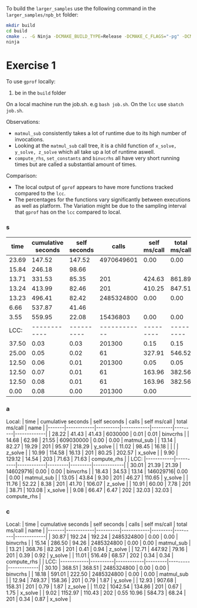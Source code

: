 To build the `larger_samples` use the following command in the `larger_samples/npb_bt` folder:

```bash
mkdir build
cd build
cmake .. -G Ninja -DCMAKE_BUILD_TYPE=Release -DCMAKE_C_FLAGS="-pg" -DCMAKE_CXX_FLAGS="-pg"
ninja
```

# Exercise 1

To use `gprof` locally:
 1. be in the `build` folder

On a local machine run the job.sh. e.g `bash job.sh`.
On the `lcc` use `sbatch job.sh`.

Observations: 
 - `matmul_sub` consistently takes a lot of runtime due to its high number of invocations.
 - Looking at the `matmul_sub` call tree, it is a child function of `x_solve, y_solve, z_solve`
   which all take up a lot of runtime aswell.
 - `compute_rhs`, `set_constants` and `binvcrhs` all have very short running times but are called a substantial
   amount of times.

Comparison:
 - The local output of `gprof` appears to have more functions tracked compared to the `lcc`.
 - The percentages for the functions vary significantly between executions as well as platform.
   The Variation might be due to the sampling interval that `gprof` has on the `lcc` compared to local.

### s
| time  | cumulative seconds | self seconds | calls      | self ms/call | total ms/call | name        |
|-------|------------|----------|------------|---------|---------|-------------|
| 23.69 | 147.52     | 147.52   | 4970649601 | 0.00    | 0.00    | compute_rhs |
| 15.84 | 246.18     | 98.66    |            |         |         | matmul_sub  |
| 13.71 | 331.53     | 85.35    | 201        | 424.63  | 861.89  | y_solve     |
| 13.24 | 413.99     | 82.46    | 201        | 410.25  | 847.51  | x_solve     |
| 13.23 | 496.41     | 82.42    | 2485324800 | 0.00    | 0.00    | set_constants |
| 6.66  | 537.87     | 41.46    |            |         |         | z_solve     |
| 3.55  | 559.95     | 22.08    | 15436803   | 0.00    | 0.00    | binvcrhs    |
| LCC: |------------|----------|------------|---------|---------|-------------|
| 37.50     | 0.03                | 0.03                | 201300| 0.15                | 0.15                | binvcrhs      |
| 25.00     | 0.05                | 0.02                | 61    | 327.91              | 546.52              | z_solve       |
| 12.50     | 0.06                | 0.01                | 201300| 0.05                | 0.05                | matmul_sub    |
| 12.50     | 0.07                | 0.01                | 61    | 163.96              | 382.56              | x_solve       |
| 12.50     | 0.08                | 0.01                | 61    | 163.96              | 382.56              | y_solve       |
| 0.00      | 0.08                | 0.00                | 201300| 0.00  


### a
Local:
| time  | cumulative seconds | self seconds | calls      | self ms/call | total ms/call | name        |
|-------|------------|----------|------------|---------|---------|-------------|
| 28.22  | 41.43           | 41.43     | 6030000 | 0.01            | 0.01           | binvcrhs     |
| 14.68  | 62.98           | 21.55     | 609030000 | 0.00          | 0.00           | matmul_sub  |
| 13.14  | 82.27           | 19.29     | 201     | 95.97           | 218.29         | y_solve      |
| 11.02  | 98.45           | 16.18     |         |                 |                | z_solve      |
| 10.99  | 114.58          | 16.13     | 201     | 80.25           | 202.57         | x_solve      |
| 9.90   | 129.12          | 14.54     | 203     | 71.63           | 71.63          | compute_rhs  |
| LCC: |------------|----------|------------|---------|---------|-------------|
| 30.01     | 21.39               | 21.39               | 146029716| 0.00                | 0.00                | binvcrhs      |
| 18.43     | 34.53               | 13.14               | 146029716| 0.00                | 0.00                | matmul_sub    |
| 13.05     | 43.84               | 9.30                | 201      | 46.27               | 110.65              | y_solve       |
| 11.76     | 52.22               | 8.38                | 201      | 41.70               | 106.07              | z_solve       |
| 10.91     | 60.00               | 7.78                | 201      | 38.71               | 103.08              | x_solve       |
| 9.08      | 66.47               | 6.47                | 202      | 32.03               | 32.03               | compute_rhs   |

### c
Local:
| time  | cumulative seconds | self seconds | calls      | self ms/call | total ms/call | name        |
|-------|------------|----------|------------|---------|---------|-------------|
| 30.87  | 192.24          | 192.24    | 2485324800 | 0.00            | 0.00           | binvcrhs     |
| 15.14  | 286.50          | 94.26     | 2485324800 | 0.00            | 0.00           | matmul_sub  |
| 13.21  | 368.76          | 82.26     | 201       | 0.41            | 0.94           | z_solve      |
| 12.71  | 447.92          | 79.16     | 201       | 0.39            | 0.92           | y_solve      |
| 11.01  | 516.49          | 68.57     | 202       | 0.34            | 0.34           | compute_rhs  |
| LCC: |------------|----------|------------|---------|---------|-------------|
| 30.10     | 368.51              | 368.51              | 2485324800 | 0.00                | 0.00                | binvcrhs      |
| 18.18     | 591.01              | 222.50              | 2485324800 | 0.00                | 0.00                | matmul_sub    |
| 12.94     | 749.37              | 158.36              | 201        | 0.79                | 1.87                | y_solve       |
| 12.93     | 907.68              | 158.31              | 201        | 0.79                | 1.87                | z_solve       |
| 11.02     | 1042.54             | 134.86              | 201        | 0.67                | 1.75                | x_solve       |
| 9.02      | 1152.97             | 110.43              | 202        | 0.55    10.96  | 584.73          | 68.24     | 201       | 0.34            | 0.87           | x_solve      |
